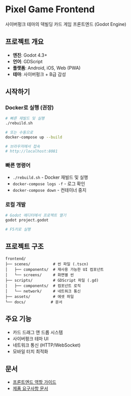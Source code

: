 # Pixel Game Frontend

사이버펑크 테마의 덱빌딩 카드 게임 프론트엔드 (Godot Engine)

## 프로젝트 개요

- **엔진**: Godot 4.3+
- **언어**: GDScript
- **플랫폼**: Android, iOS, Web (PWA)
- **테마**: 사이버펑크 + B급 감성

## 시작하기

### Docker로 실행 (권장)

```bash
# 빠른 재빌드 및 실행
./rebuild.sh

# 또는 수동으로
docker-compose up --build

# 브라우저에서 접속
# http://localhost:8081
```

### 빠른 명령어
- `./rebuild.sh` - Docker 재빌드 및 실행
- `docker-compose logs -f` - 로그 확인
- `docker-compose down` - 컨테이너 중지

### 로컬 개발

```bash
# Godot 에디터에서 프로젝트 열기
godot project.godot

# F5키로 실행
```

## 프로젝트 구조

```
frontend/
├── scenes/          # 씬 파일 (.tscn)
│   ├── components/  # 재사용 가능한 UI 컴포넌트
│   └── screens/     # 화면별 씬
├── scripts/         # GDScript 파일 (.gd)
│   ├── components/  # 컴포넌트 로직
│   └── network/     # 네트워크 통신
├── assets/          # 에셋 파일
└── docs/           # 문서
```

## 주요 기능

- 카드 드래그 앤 드롭 시스템
- 사이버펑크 테마 UI
- 네트워크 통신 (HTTP/WebSocket)
- 모바일 터치 최적화

## 문서

- [프론트엔드 역할 가이드](docs/FRONTEND_ROLE.md)
- [제품 요구사항 문서](docs/PRD.md)